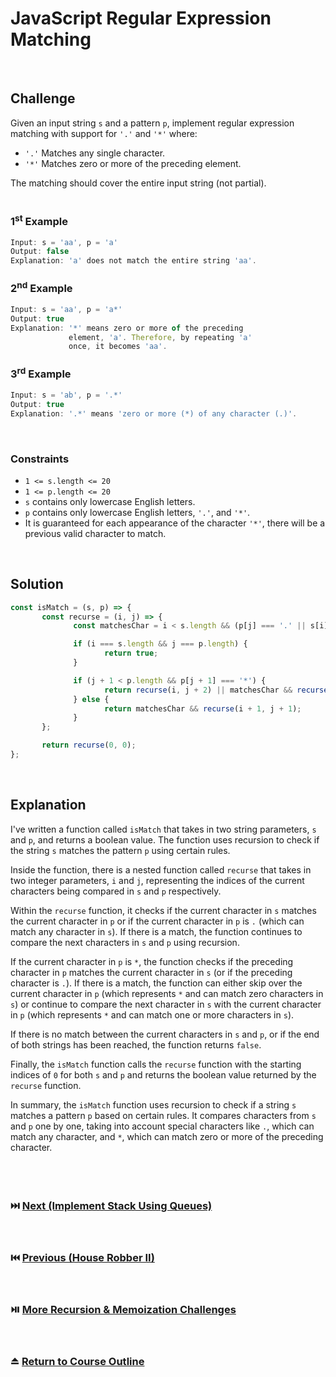 # JavaScript Regular Expression Matching
<br/>

## Challenge
Given an input string `s` and a pattern `p`, implement regular expression matching with support for `'.'` and `'*'` where:

- `'.'` Matches any single character.
- `'*'` Matches zero or more of the preceding element.

The matching should cover the entire input string (not partial).
<br/>
<br/>

### 1<sup>st</sup> Example

```JavaScript
Input: s = 'aa', p = 'a'
Output: false
Explanation: 'a' does not match the entire string 'aa'.
```

### 2<sup>nd</sup> Example

```JavaScript
Input: s = 'aa', p = 'a*'
Output: true
Explanation: '*' means zero or more of the preceding
             element, 'a'. Therefore, by repeating 'a'
             once, it becomes 'aa'.
```

### 3<sup>rd</sup> Example

```JavaScript
Input: s = 'ab', p = '.*'
Output: true
Explanation: '.*' means 'zero or more (*) of any character (.)'.
```

<br/>

### Constraints

- `1 <= s.length <= 20`
- `1 <= p.length <= 20`
- `s` contains only lowercase English letters.
- `p` contains only lowercase English letters, `'.'`, and `'*'`.
- It is guaranteed for each appearance of the character `'*'`, there will be a previous valid character to match.

<br/>

## Solution

```JavaScript
const isMatch = (s, p) => {
       const recurse = (i, j) => {
              const matchesChar = i < s.length && (p[j] === '.' || s[i] === p[j]);

              if (i === s.length && j === p.length) {
                     return true;
              }

              if (j + 1 < p.length && p[j + 1] === '*') {
                     return recurse(i, j + 2) || matchesChar && recurse(i + 1, j);
              } else {
                     return matchesChar && recurse(i + 1, j + 1);
              }
       };

       return recurse(0, 0);
};
```

<br/>

## Explanation

I've written a function called `isMatch` that takes in two string parameters, `s` and `p`, and returns a boolean value. The function uses recursion to check if the string `s` matches the pattern `p` using certain rules.
<br/>

Inside the function, there is a nested function called `recurse` that takes in two integer parameters, `i` and `j`, representing the indices of the current characters being compared in `s` and `p` respectively.
<br/>

Within the `recurse` function, it checks if the current character in `s` matches the current character in `p` or if the current character in `p` is `.` (which can match any character in `s`). If there is a match, the function continues to compare the next characters in `s` and `p` using recursion.
<br/>

If the current character in `p` is `*`, the function checks if the preceding character in `p` matches the current character in `s` (or if the preceding character is `.`). If there is a match, the function can either skip over the current character in `p` (which represents `*` and can match zero characters in `s`) or continue to compare the next character in `s` with the current character in `p` (which represents `*` and can match one or more characters in `s`).
<br/>

If there is no match between the current characters in `s` and `p`, or if the end of both strings has been reached, the function returns `false`.
<br/>

Finally, the `isMatch` function calls the `recurse` function with the starting indices of `0` for both `s` and `p` and returns the boolean value returned by the `recurse` function.
<br/>

In summary, the `isMatch` function uses recursion to check if a string `s` matches a pattern `p` based on certain rules. It compares characters from `s` and `p` one by one, taking into account special characters like `.`, which can match any character, and `*`, which can match zero or more of the preceding character.
<br/>
<br/>
<br/>
<br/>

### :next_track_button: [Next (Implement Stack Using Queues)][Next]
<br/>

### :previous_track_button: [Previous (House Robber II)][Previous]
<br/>

### :play_or_pause_button: [More Recursion & Memoization Challenges][More]
<br/>

### :eject_button: [Return to Course Outline][Return]
<br/>

[Next]: https://github.com/Superklok/JavaScriptQueues/blob/main/JavaScriptImplementStackUsingQueues.md
[Previous]: https://github.com/Superklok/JavaScriptRecursionAndMemoization/blob/main/JavaScriptHouseRobberII.md
[More]: https://github.com/Superklok/JavaScriptRecursionAndMemoization
[Return]: https://github.com/Superklok/LearnJavaScript